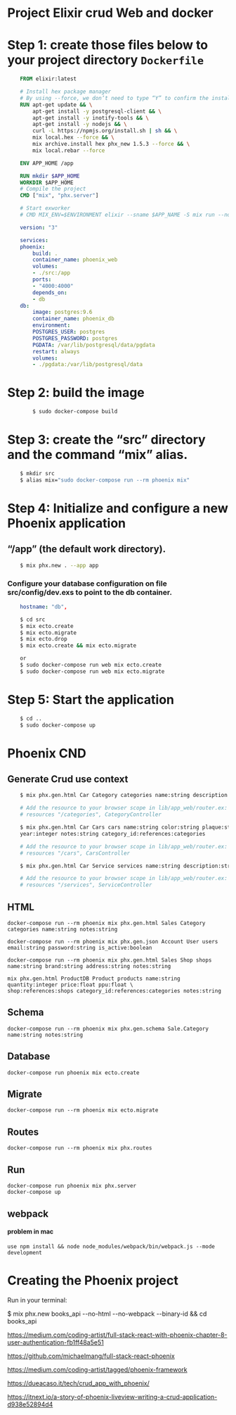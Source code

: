 # Project Elixir crud Web and docker

# Step 1: create those files below to your project directory `Dockerfile`
```Dockerfile
    FROM elixir:latest

    # Install hex package manager
    # By using --force, we don’t need to type “Y” to confirm the installation
    RUN apt-get update && \
        apt-get install -y postgresql-client && \
        apt-get install -y inotify-tools && \
        apt-get install -y nodejs && \
        curl -L https://npmjs.org/install.sh | sh && \
        mix local.hex --force && \
        mix archive.install hex phx_new 1.5.3 --force && \
        mix local.rebar --force

    ENV APP_HOME /app

    RUN mkdir $APP_HOME
    WORKDIR $APP_HOME
    # Compile the project
    CMD ["mix", "phx.server"]

    # Start exworker
    # CMD MIX_ENV=$ENVIRONMENT elixir --sname $APP_NAME -S mix run --no-halt
```

```yml
    version: "3"

    services:
    phoenix:
        build: .
        container_name: phoenix_web
        volumes:
        - ./src:/app
        ports:
        - "4000:4000"
        depends_on:
        - db
    db:
        image: postgres:9.6
        container_name: phoenix_db 
        environment:
        POSTGRES_USER: postgres
        POSTGRES_PASSWORD: postgres
        PGDATA: /var/lib/postgresql/data/pgdata
        restart: always
        volumes:
        - ./pgdata:/var/lib/postgresql/data
```

# Step 2: build the image
```zsh
        $ sudo docker-compose build
```

# Step 3: create the “src” directory and the command “mix” alias.
```zsh 
    $ mkdir src
    $ alias mix="sudo docker-compose run --rm phoenix mix"
```
# Step 4: Initialize and configure a new Phoenix application
## “/app” (the default work directory).


```zsh 
    $ mix phx.new . --app app
```

### Configure your database configuration on file src/config/dev.exs to point to the db container.
```yml
    hostname: "db", 
```

```zsh
    $ cd src
    $ mix ecto.create
    $ mix ecto.migrate
    $ mix ecto.drop
    $ mix ecto.create && mix ecto.migrate

    or 
    $ sudo docker-compose run web mix ecto.create
    $ sudo docker-compose run web mix ecto.migrate
```

# Step 5: Start the application

```zsh
    $ cd ..
    $ sudo docker-compose up
```    


# Phoenix  CND

## Generate Crud use context

```zsh
    $ mix phx.gen.html Car Category categories name:string description:string

    # Add the resource to your browser scope in lib/app_web/router.ex:
    # resources "/categories", CategoryController 

    $ mix phx.gen.html Car Cars cars name:string color:string plaque:string renavam:string \
    year:integer notes:string category_id:references:categories

    # Add the resource to your browser scope in lib/app_web/router.ex:
    # resources "/cars", CarsController

    $ mix phx.gen.html Car Service services name:string description:string value:decimal

    # Add the resource to your browser scope in lib/app_web/router.ex:
    # resources "/services", ServiceController
``` 
## HTML
    docker-compose run --rm phoenix mix phx.gen.html Sales Category categories name:string notes:string

    docker-compose run --rm phoenix mix phx.gen.json Account User users email:string password:string is_active:boolean 

    docker-compose run --rm phoenix mix phx.gen.html Sales Shop shops name:string brand:string address:string notes:string

    mix phx.gen.html ProductDB Product products name:string quantity:integer price:float ppu:float \
    shop:references:shops category_id:references:categories notes:string

## Schema
    docker-compose run --rm phoenix mix phx.gen.schema Sale.Category name:string notes:string

## Database
    docker-compose run phoenix mix ecto.create

## Migrate
    docker-compose run --rm phoenix mix ecto.migrate

## Routes
    docker-compose run --rm phoenix mix phx.routes

## Run 
    
    docker-compose run phoenix mix phx.server
    docker-compose up

## webpack

#### problem in mac 
    use npm install && node node_modules/webpack/bin/webpack.js --mode development



# Creating the Phoenix project

Run in your terminal:

$ mix phx.new books_api --no-html --no-webpack --binary-id && cd books_api

https://medium.com/coding-artist/full-stack-react-with-phoenix-chapter-8-user-authentication-fb1ff48a5e51

https://github.com/michaelmang/full-stack-react-phoenix

https://medium.com/coding-artist/tagged/phoenix-framework


https://dueacaso.it/tech/crud_app_with_phoenix/

https://itnext.io/a-story-of-phoenix-liveview-writing-a-crud-application-d938e52894d4